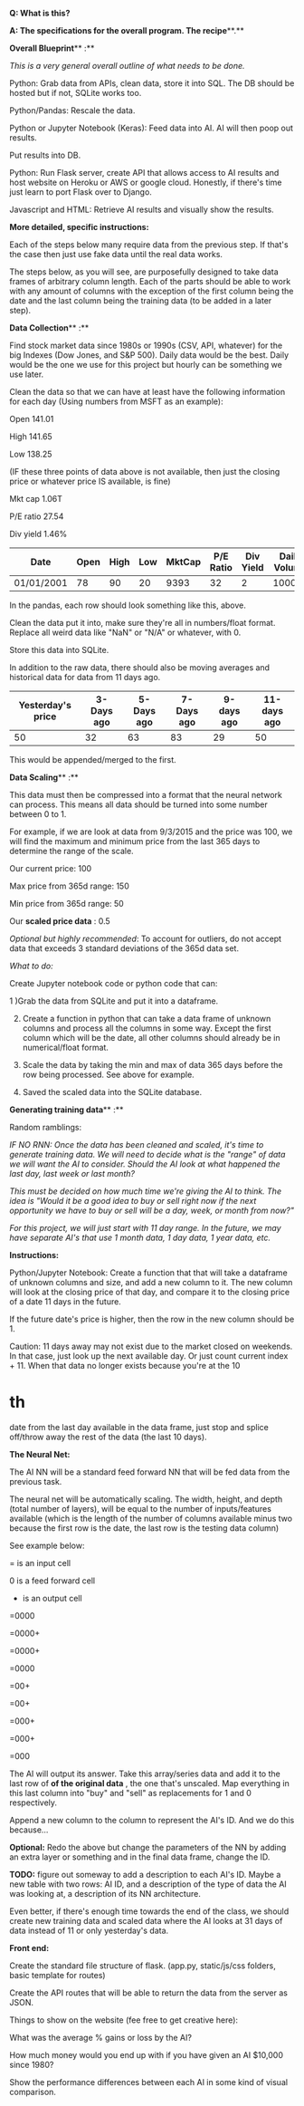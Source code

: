 **Q: What is this?**

**A: The specifications for the overall program. The recipe****.**

**Overall Blueprint**** :**

_This is a very general overall outline of what needs to be done._

Python: Grab data from APIs, clean data, store it into SQL.  The DB should be hosted but if not, SQLite works too.

Python/Pandas: Rescale the data.

Python or Jupyter Notebook (Keras): Feed data into AI. AI will then poop out results.

Put results into DB.

Python: Run Flask server, create API that allows access to AI results and host website on Heroku or AWS or google cloud. Honestly, if there&#39;s time just learn to port Flask over to Django.

Javascript and HTML: Retrieve AI results and visually show the results.

**More detailed, specific instructions:**

Each of the steps below many require data from the previous step. If that&#39;s the case then just use fake data until the real data works.

The steps below, as you will see, are purposefully designed to take data frames of arbitrary column length. Each of the parts should be able to work with any amount of columns with the exception of the first column being the date and the last column being the training data (to be added in a later step).



**Data Collection**** :**

Find stock market data since 1980s or 1990s (CSV, API, whatever) for the big Indexes (Dow Jones, and S&amp;P 500). Daily data would be the best. Daily would be the one we use for this project but hourly can be something we use later.

Clean the data so that we can have at least have the following information for each day (Using numbers from MSFT as an example):

Open 141.01

High 141.65

Low 138.25

(IF these three points of data above is not available, then just the closing price or whatever price IS available, is fine)

Mkt cap 1.06T

P/E ratio 27.54

Div yield 1.46%



| Date | Open | High | Low | MktCap | P/E Ratio | Div Yield | Daily Volume |
| --- | --- | --- | --- | --- | --- | --- | --- |
| 01/01/2001 | 78 | 90 | 20 | 9393 | 32 | 2 | 100000 |

In the pandas, each row should look something like this, above.

Clean the data put it into, make sure they&#39;re all in numbers/float format. Replace all weird data like &quot;NaN&quot; or &quot;N/A&quot; or whatever, with 0.

Store this data into SQLite.



In addition to the raw data, there should also be moving averages and historical data for data from 11 days ago.

| Yesterday&#39;s price | 3-Days ago | 5-Days ago | 7-Days ago | 9-days ago | 11-days ago |
| --- | --- | --- | --- | --- | --- |
| 50 | 32 | 63 | 83 | 29 | 50 |

This would be appended/merged to the first.

**Data Scaling**** :**

This data must then be compressed into a format that the neural network can process. This means all data should be turned into some number between 0 to 1.

For example, if we are look at data from 9/3/2015 and the price was 100, we will find the maximum and minimum price from the last 365 days to determine the range of the scale.

Our current price: 100

Max price from 365d range: 150

Min price from 365d range: 50

Our **scaled price data** : 0.5

_Optional but highly recommended_: To account for outliers, do not accept data that exceeds 3 standard deviations of the 365d data set.

_What to do:_

Create Jupyter notebook code or python code that can:

1 )Grab the data from SQLite and put it into a dataframe.

2) Create a function in python that can take a data frame of unknown columns and process all the columns in some way. Except the first column which will be the date, all other columns should already be in numerical/float format.

3) Scale the data by taking the min and max of data 365 days before the row being processed. See above for example.

4) Saved the scaled data into the SQLite database.



**Generating training data**** :**

Random ramblings:

_IF NO RNN: Once the data has been cleaned and scaled, it&#39;s time to generate training data. We will need to decide what is the &quot;range&quot; of data we will want the AI to consider. Should the AI look at what happened the last day, last week or last month?_

_This must be decided on how much time we&#39;re giving the AI to think. The idea is &quot;Would it be a good idea to buy or sell right now if the next opportunity we have to buy or sell will be a day, week, or month from now?&quot;_

_For this project, we will just start with 11 day range. In the future, we may have separate AI&#39;s that use 1 month data, 1 day data, 1 year data, etc._

**Instructions:**

Python/Jupyter Notebook: Create a function that that will take a dataframe of unknown columns and size, and add a new column to it. The new column will look at the closing price of that day, and compare it to the closing price of a date 11 days in the future.

If the future date&#39;s price is higher, then the row in the new column should be 1.

Caution: 11 days away may not exist due to the market closed on weekends. In that case, just look up the next available day. Or just count current index + 11. When that data no longer exists because you&#39;re at the 10

# th
 date from the last day available in the data frame, just stop and splice off/throw away the rest of the data (the last 10 days).

**The Neural Net:**

The AI NN will be a standard feed forward NN that will be fed data from the previous task.



The neural net will be automatically scaling. The width, height, and depth (total number of layers), will be equal to the number of inputs/features available (which is the length of the number of columns available minus two because the first row is the date, the last row is the testing data column)

See example below:

= is an input cell

0 is a feed forward cell

+ is an output cell

=0000

=0000+

=0000+

=0000

=00+

=00+

=000+

=000+

=000

The AI will output its answer. Take this array/series data and add it to the last row of **of the original data** , the one that&#39;s unscaled. Map everything in this last column into &quot;buy&quot; and &quot;sell&quot; as replacements for 1 and 0 respectively.

Append a new column to the column to represent the AI&#39;s ID. And we do this because…

**Optional:** Redo the above but change the parameters of the NN by adding an extra layer or something and in the final data frame, change the ID.

**TODO:** figure out someway to add a description to each AI&#39;s ID. Maybe a new table with two rows: AI ID, and a description of the type of data the AI was looking at, a description of its NN architecture.

Even better, if there&#39;s enough time towards the end of the class, we should create new training data and scaled data where the AI looks at 31 days of data instead of 11 or only yesterday&#39;s data.

**Front end:**

Create the standard file structure of flask. (app.py, static/js/css folders, basic template for routes)

Create the API routes that will be able to return the data from the server as JSON.

Things to show on the website (fee free to get creative here):

What was the average % gains or loss by the AI?

How much money would you end up with if you have given an AI $10,000 since 1980?

Show the performance differences between each AI in some kind of visual comparison.